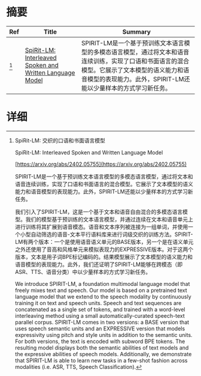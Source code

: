 # 摘要

| Ref | Title | Summary |
| --- | --- | --- |
| [^1] | [SpiRit-LM: Interleaved Spoken and Written Language Model](https://arxiv.org/abs/2402.05755) | SPIRIT-LM是一个基于预训练文本语言模型的多模态语言模型，通过将文本和语音连续训练，实现了口语和书面语言的混合模型。它展示了文本模型的语义能力和语音模型的表现能力。此外，SPIRIT-LM还能以少量样本的方式学习新任务。 |

# 详细

[^1]: SpiRit-LM: 交织的口语和书面语言模型

    SpiRit-LM: Interleaved Spoken and Written Language Model

    [https://arxiv.org/abs/2402.05755](https://arxiv.org/abs/2402.05755)

    SPIRIT-LM是一个基于预训练文本语言模型的多模态语言模型，通过将文本和语音连续训练，实现了口语和书面语言的混合模型。它展示了文本模型的语义能力和语音模型的表现能力。此外，SPIRIT-LM还能以少量样本的方式学习新任务。

    

    我们引入了SPIRIT-LM，这是一个基于文本和语音自由混合的多模态语言模型。我们的模型基于预训练的文本语言模型，并通过连续在文本和语音单元上进行训练将其扩展到语音模态。语音和文本序列被连接为一组单词，并使用一个小型自动筛选的语音-文本平行语料库来进行词级交织的训练方法。SPIRIT-LM有两个版本：一个是使用语音语义单元的BASE版本，另一个是在语义单元之外还使用了音高和风格单元来模拟表现力的EXPRESSIVE版本。对于这两个版本，文本是用子词BPE标记编码的。结果模型展示了文本模型的语义能力和语音模型的表现能力。此外，我们还证明了SPIRIT-LM能够在跨模态（即ASR、TTS、语音分类）中以少量样本的方式学习新任务。

    We introduce SPIRIT-LM, a foundation multimodal language model that freely mixes text and speech. Our model is based on a pretrained text language model that we extend to the speech modality by continuously training it on text and speech units. Speech and text sequences are concatenated as a single set of tokens, and trained with a word-level interleaving method using a small automatically-curated speech-text parallel corpus. SPIRIT-LM comes in two versions: a BASE version that uses speech semantic units and an EXPRESSIVE version that models expressivity using pitch and style units in addition to the semantic units. For both versions, the text is encoded with subword BPE tokens. The resulting model displays both the semantic abilities of text models and the expressive abilities of speech models. Additionally, we demonstrate that SPIRIT-LM is able to learn new tasks in a few-shot fashion across modalities (i.e. ASR, TTS, Speech Classification).
    

